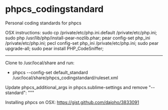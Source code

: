 phpcs_codingstandard
====================

Personal coding standards for phpcs

OSX instructions:
sudo cp /private/etc/php.ini.default /private/etc/php.ini;
sudo php /usr/lib/php/install-pear-nozlib.phar;
pear config-set php_ini /private/etc/php.ini;
pecl config-set php_ini /private/etc/php.ini;
sudo pear upgrade-all;
sudo pear install PHP_CodeSniffer;

----

Clone to /usr/local/share and run:
* phpcs --config-set default_standard /usr/local/share/phpcs_codingstandard/ruleset.xml

Update phpcs_additional_args in phpcs.sublime-settings and remove "--standard": """

Installing phpcs on OSX: https://gist.github.com/dajoho/3833091
